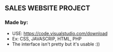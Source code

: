 ## SALES WEBSITE PROJECT
### Made by:
- USE: https://code.visualstudio.com/download
- Ex: CSS, JAVASCRIP, HTML, PHP
- The interface isn't pretty but it's usable :))


